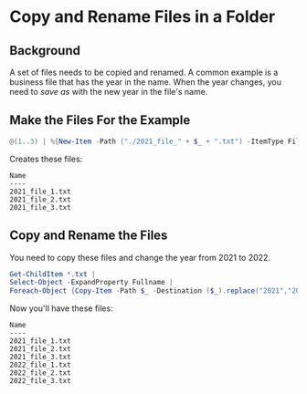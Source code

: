 # Copy and Rename Files in a Folder

## Background

A set of files needs to be copied and renamed.
A common example is a business file that has the year in the name.
When the year changes, you need to _save as_ with the new year in the file's name.

## Make the Files For the Example

```powershell
@(1..3) | %{New-Item -Path ("./2021_file_" + $_ + ".txt") -ItemType File}
```

Creates these files:

```text
Name
----
2021_file_1.txt
2021_file_2.txt
2021_file_3.txt
```

## Copy and Rename the Files

You need to copy these files and change the year from 2021 to 2022.

```powershell
Get-ChildItem *.txt |
Select-Object -ExpandProperty Fullname |
Foreach-Object {Copy-Item -Path $_ -Destination ($_).replace("2021","2022")}
```

Now you'll have these files:

```text
Name
----
2021_file_1.txt
2021_file_2.txt
2021_file_3.txt
2022_file_1.txt
2022_file_2.txt
2022_file_3.txt
```
